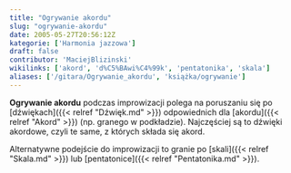 ```yaml
---
title: "Ogrywanie akordu"
slug: "ogrywanie-akordu"
date: 2005-05-27T20:56:12Z
kategorie: ['Harmonia jazzowa']
draft: false
contributor: 'MaciejBlizinski'
wikilinks: ['akord', 'd%C5%BAwi%C4%99k', 'pentatonika', 'skala']
aliases: ['/gitara/Ogrywanie_akordu', 'książka/ogrywanie']
---
```

**Ogrywanie akordu** podczas improwizacji polega na poruszaniu się po
[dźwiękach]({{< relref "Dźwięk.md" >}}) odpowiednich dla
[akordu]({{< relref "Akord" >}}) (np. granego w podkładzie). Najczęściej są to
dźwięki akordowe, czyli te same, z których składa się akord.

Alternatywne podejście do improwizacji to granie po
[skali]({{< relref "Skala.md" >}}) lub [pentatonice]({{< relref "Pentatonika.md" >}}).

